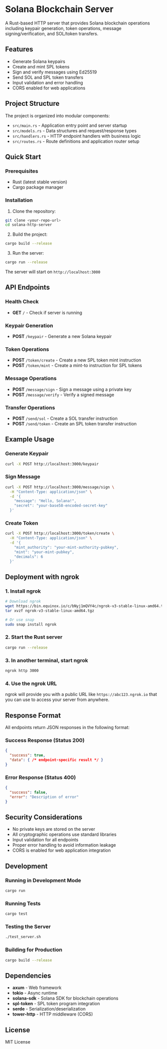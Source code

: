 # Solana Blockchain Server

A Rust-based HTTP server that provides Solana blockchain operations including keypair generation, token operations, message signing/verification, and SOL/token transfers.

## Features

- Generate Solana keypairs
- Create and mint SPL tokens
- Sign and verify messages using Ed25519
- Send SOL and SPL token transfers
- Input validation and error handling
- CORS enabled for web applications

## Project Structure

The project is organized into modular components:

- `src/main.rs` - Application entry point and server startup
- `src/models.rs` - Data structures and request/response types
- `src/handlers.rs` - HTTP endpoint handlers with business logic
- `src/routes.rs` - Route definitions and application router setup

## Quick Start

### Prerequisites

- Rust (latest stable version)
- Cargo package manager

### Installation

1. Clone the repository:
```bash
git clone <your-repo-url>
cd solana-http-server
```

2. Build the project:
```bash
cargo build --release
```

3. Run the server:
```bash
cargo run --release
```

The server will start on `http://localhost:3000`

## API Endpoints

### Health Check
- **GET** `/` - Check if server is running

### Keypair Generation
- **POST** `/keypair` - Generate a new Solana keypair

### Token Operations
- **POST** `/token/create` - Create a new SPL token mint instruction
- **POST** `/token/mint` - Create a mint-to instruction for SPL tokens

### Message Operations
- **POST** `/message/sign` - Sign a message using a private key
- **POST** `/message/verify` - Verify a signed message

### Transfer Operations
- **POST** `/send/sol` - Create a SOL transfer instruction
- **POST** `/send/token` - Create an SPL token transfer instruction

## Example Usage

### Generate Keypair
```bash
curl -X POST http://localhost:3000/keypair
```

### Sign Message
```bash
curl -X POST http://localhost:3000/message/sign \
  -H "Content-Type: application/json" \
  -d '{
    "message": "Hello, Solana!",
    "secret": "your-base58-encoded-secret-key"
  }'
```

### Create Token
```bash
curl -X POST http://localhost:3000/token/create \
  -H "Content-Type: application/json" \
  -d '{
    "mint_authority": "your-mint-authority-pubkey",
    "mint": "your-mint-pubkey",
    "decimals": 6
  }'
```

## Deployment with ngrok

### 1. Install ngrok
```bash
# Download ngrok
wget https://bin.equinox.io/c/bNyj1mQVY4c/ngrok-v3-stable-linux-amd64.tgz
tar xvzf ngrok-v3-stable-linux-amd64.tgz

# Or use snap
sudo snap install ngrok
```

### 2. Start the Rust server
```bash
cargo run --release
```

### 3. In another terminal, start ngrok
```bash
ngrok http 3000
```

### 4. Use the ngrok URL
ngrok will provide you with a public URL like `https://abc123.ngrok.io` that you can use to access your server from anywhere.

## Response Format

All endpoints return JSON responses in the following format:

### Success Response (Status 200)
```json
{
  "success": true,
  "data": { /* endpoint-specific result */ }
}
```

### Error Response (Status 400)
```json
{
  "success": false,
  "error": "Description of error"
}
```

## Security Considerations

- No private keys are stored on the server
- All cryptographic operations use standard libraries
- Input validation for all endpoints
- Proper error handling to avoid information leakage
- CORS is enabled for web application integration

## Development

### Running in Development Mode
```bash
cargo run
```

### Running Tests
```bash
cargo test
```

### Testing the Server
```bash
./test_server.sh
```

### Building for Production
```bash
cargo build --release
```

## Dependencies

- **axum** - Web framework
- **tokio** - Async runtime
- **solana-sdk** - Solana SDK for blockchain operations
- **spl-token** - SPL token program integration
- **serde** - Serialization/deserialization
- **tower-http** - HTTP middleware (CORS)

## License

MIT License 
